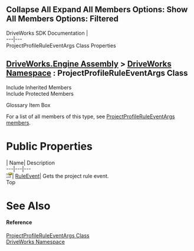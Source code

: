 Collapse All Expand All Members Options: Show All  Members Options: Filtered   
---  
DriveWorks SDK Documentation  |   
---|---  
ProjectProfileRuleEventArgs Class Properties   
  
[DriveWorks.Engine Assembly](topic2156.md) > [DriveWorks Namespace](topic2159.md) : ProjectProfileRuleEventArgs Class  
---  
  
Include Inherited Members    
Include Protected Members    


Glossary Item Box

For a list of all members of this type, see [ProjectProfileRuleEventArgs members](topic4729.md).

# Public Properties

| Name| Description  
---|---|---  
![Public Property](dotnetimages/publicProperty.gif)| [RuleEvent](topic4737.md)| Gets the project rule event.   
Top

# See Also

#### Reference

[ProjectProfileRuleEventArgs Class](topic4728.md)   
[DriveWorks Namespace](topic2159.md)



